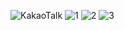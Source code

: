 ![KakaoTalk](https://github.com/j2an777/-Goorm-Web-Study/assets/110087099/f192461c-ebcc-40be-ab5b-3fbc8f6d8f00)
![1](https://github.com/j2an777/-Goorm-Web-Study/assets/110087099/549cf6bb-1345-4aa4-a0b1-f9288427e7c5)
![2](https://github.com/j2an777/-Goorm-Web-Study/assets/110087099/1b2aacec-1c83-40c0-87f1-4389b321e50d)
![3](https://github.com/j2an777/-Goorm-Web-Study/assets/110087099/51612b7d-55b8-4c61-b6e4-ad9902516bd8)
